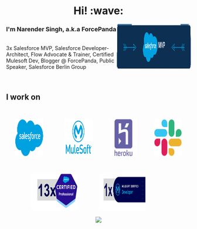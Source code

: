 <h1 align='center'> Hi! :wave:</h1>

<p>
    <img align="right" height="125px" width="40%" src="media/mvplogo-transparent.png" />
    <span align="left">
        <h3>I'm Narender Singh, a.k.a ForcePanda</h3>
    </span> <br/>
    <span align="left">3x Salesforce MVP, Salesforce Developer-Architect, Flow Advocate & Trainer, Certified Mulesoft Dev, Blogger @ ForcePanda, Public Speaker, Salesforce Berlin Group </span>
</p>

<br/>
<h2> I work on </h2>
<br/>

<p align="center">
    <img height="100px" width="15%" src="media/sf_logo.png"/>&emsp;&emsp;&emsp;&emsp;
    <img height="100px" width="15%" src="media/mulesoft-icon.webp" />&emsp;&emsp;&emsp;
    <img height="100px" width="15%" src="media/heroku-icon.webp" />&emsp;&emsp;&emsp;
    <img height="100px" width="15%" src="media/slack-icon.png" />
</p>

<br/>

<p align="center">
    <img height="100px" width="25%" src="media/salesforce-certified-stats.png"/>&emsp;&emsp;&emsp;&emsp;
    <img height="100px" width="25%" src="media/ms-certified-stats.png"/>&emsp;&emsp;&emsp;&emsp;
</p>

<!-- Visitors Counter -->
<p align="center">
    <img src="https://visitor-badge.laobi.icu/badge?page_id=forcePanda" id="counter">
</p>

